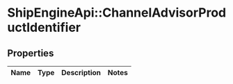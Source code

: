 # ShipEngineApi::ChannelAdvisorProductIdentifier

## Properties
Name | Type | Description | Notes
------------ | ------------- | ------------- | -------------


